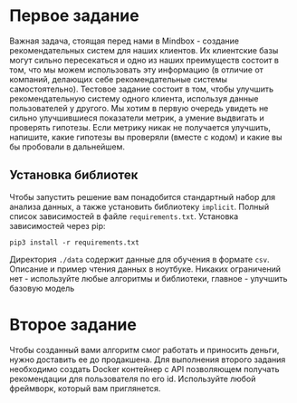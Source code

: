 # Первое задание
Важная задача, стоящая перед нами в Mindbox - создание рекомендательных систем для наших клиентов. Их клиентские базы могут сильно пересекаться и одно из наших преимуществ состоит в том, что мы можем использовать эту информацию (в отличие от компаний, делающих себе рекомендательные системы самостоятельно). Тестовое задание состоит в том, чтобы улучшить рекомендательную систему одного клиента, используя данные пользователей у другого.
Мы хотим в первую очередь увидеть не сильно улучшившиеся показатели метрик, а умение выдвигать и проверять гипотезы. Если метрику никак не получается улучшить, напишите, какие гипотезы вы проверяли (вместе с кодом) и какие вы бы пробовали в дальнейшем.

## Установка библиотек
Чтобы запустить решение вам понадобится стандартный набор для анализа данных, а также установить библиотеку `implicit`.
Полный список зависимостей в файле `requirements.txt`.
Установка зависимостей через pip: 

`pip3 install -r requirements.txt`

Директория `./data` содержит данные для обучения в формате `csv`. Описание и пример чтения данных в ноутбуке.
Никаких ограничений нет - используйте любые алгоритмы и библиотеки, главное - улучшить базовую модель


# Второе задание
Чтобы созданный вами алгоритм смог работать и приносить деньги, нужно доставить ее до продакшена. Для выполнения второго задания необходимо создать Docker контейнер с API позволяющем получать рекомендации для пользователя по его id. Используйте любой фреймворк, который вам приглянется. 
